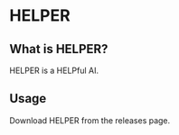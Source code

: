 # HELPER
## What is HELPER?
HELPER is a HELPful AI.
## Usage
Download HELPER from the releases page.
